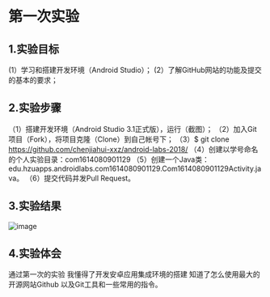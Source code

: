 # 第一次实验
## 1.实验目标
(1）学习和搭建开发环境（Android Studio）；
(2）了解GitHub网站的功能及提交的基本的要求；
## 2.实验步骤
（1）搭建开发环境（Android Studio 3.1正式版），运行（截图）；
（2）加入Git项目（Fork），将项目克隆（Clone）到自己帐号下；
（3）$ git clone https://github.com/chenjiahui-xxz/android-labs-2018/
（4）创建以学号命名的个人实验目录：com1614080901129
（5）创建一个Java类：edu.hzuapps.androidlabs.com1614080901129.Com1614080901129Activity.java。
（6）提交代码并发Pull Request。
 ## 3.实验结果
 ![image](https://github.com/sagezhong/android-labs-2018/blob/master/com1614080901129/Com1614080901129Activity.jpg)
 ## 4.实验体会
 通过第一次的实验 我懂得了开发安卓应用集成环境的搭建 知道了怎么使用最大的开源网站Github 以及Git工具和一些常用的指令。
 
   
